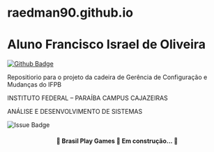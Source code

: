 # raedman90.github.io
# Aluno Francisco Israel de Oliveira
[![Github Badge](https://img.shields.io/badge/-Github-000?style=flat-square&logo=Github&logoColor=white&link=https://github.com/raedman90)](https://github.com/raedman90)

Repositiorio para o projeto da cadeira de Gerência de Configuração e Mudanças do IFPB

INSTITUTO FEDERAL – PARAÍBA
CAMPUS CAJAZEIRAS

ANÁLISE E DESENVOLVIMENTO DE SISTEMAS 

![Issue Badge](https://img.shields.io/github/issues/raedman90/raedman90.github.io?style=for-the-badge)
<h4 align="center"> 
	🚧  Brasil Play Games 🚀 Em construção...  🚧
</h4>

